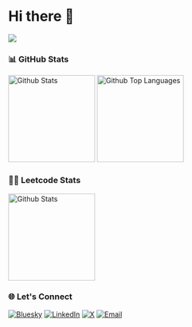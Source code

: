 # Hi there 👋

![](https://quotes-github-readme.vercel.app/api?type=horizontal&theme=radical)


### 📊 GitHub Stats
<span>
<img height="174"  src="https://github-readme-stats.vercel.app/api?username=1rishuraj&theme=dark&hide_border=false&include_all_commits=false&count_private=false" alt="Github Stats" />
<img height="174"  src="https://github-readme-stats.vercel.app/api/top-langs/?username=1rishuraj&theme=dark&hide_border=false&include_all_commits=false&count_private=false&layout=compact" alt="Github Top Languages" />
</span>

### 🧑‍💻 Leetcode Stats
<span>
<img height="174"  src="https://leetcard.jacoblin.cool/pragmatic_guy" alt="Github Stats" />
</span>


### 🌐 Let's Connect
[![Bluesky](https://img.shields.io/badge/Bluesky-0285FF?style=for-the-badge&logo=bluesky&logoColor=white)](https://bsky.app/profile/rishu-raj.bsky.social) 
[![LinkedIn](https://img.shields.io/badge/LinkedIn-0077B5?style=for-the-badge&logo=linkedin&logoColor=white)](https://linkedin.com/in/rishu-raj2025) 
[![X](https://img.shields.io/badge/Twitter-000000?style=for-the-badge&logo=X&logoColor=white)](https://x.com/_rishu_raj) 
[![Email](https://img.shields.io/badge/Email-D14836?style=for-the-badge&logo=gmail&logoColor=white)](mailto:rishuraj1702@gmail.com)
 
<!-- Proudly created with GPRM ( https://gprm.itsvg.in ) -->
